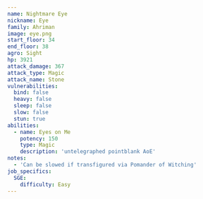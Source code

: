 ```yaml
---
name: Nightmare Eye
nickname: Eye
family: Ahriman
image: eye.png
start_floor: 34
end_floor: 38
agro: Sight
hp: 3921
attack_damage: 367
attack_type: Magic
attack_name: Stone
vulnerabilities:
  bind: false
  heavy: false
  sleep: false
  slow: false
  stun: true
abilities:
  - name: Eyes on Me
    potency: 150
    type: Magic
    description: 'untelegraphed pointblank AoE'
notes:
  - 'Can be slowed if transfigured via Pomander of Witching'
job_specifics:
  SGE:
    difficulty: Easy
---
```

